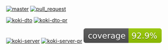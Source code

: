 [![master](https://github.com/wutsi/koki-mono/actions/workflows/_master.yml/badge.svg)](https://github.com/wutsi/koki-mono/actions/workflows/_master.yml)
[![pull_request](https://github.com/wutsi/koki-mono/actions/workflows/_pr.yml/badge.svg)](https://github.com/wutsi/koki-mono/actions/workflows/_pr.yml)

[![koki-dto](https://github.com/wutsi/koki-mono/actions/workflows/koki-dto-master.yml/badge.svg)](https://github.com/wutsi/koki-mono/actions/workflows/koki-dto-master.yml)
[![koki-dto-pr](https://github.com/wutsi/koki-mono/actions/workflows/koki-dto-pr.yml/badge.svg)](https://github.com/wutsi/koki-mono/actions/workflows/koki-dto-pr.yml)

[![koki-server](https://github.com/wutsi/koki-mono/actions/workflows/koki-server-master.yml/badge.svg)](https://github.com/wutsi/koki-mono/actions/workflows/koki-server-master.yml)
[![koki-server-pr](https://github.com/wutsi/koki-mono/actions/workflows/koki-server-pr.yml/badge.svg)](https://github.com/wutsi/koki-mono/actions/workflows/koki-server-pr.yml)
![Coverage](.github/badges/koki-server-jococo.svg)
